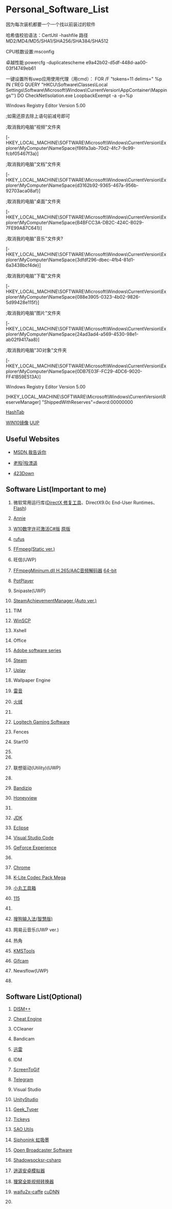 # Personal_Software_List
因为每次装机都要一个一个找以前装过的软件

哈希值校验语法：CertUtil -hashfile 路径 MD2/MD4/MD5/SHA1/SHA256/SHA384/SHA512

CPU核数设置:msconfig

卓越性能:powercfg -duplicatescheme e9a42b02-d5df-448d-aa00-03f14749eb61

一键设置所有uwp应用使用代理（用cmd）：
FOR /F "tokens=11 delims=\" %p IN ('REG QUERY "HKCU\Software\Classes\Local Settings\Software\Microsoft\Windows\CurrentVersion\AppContainer\Mappings"') DO CheckNetIsolation.exe LoopbackExempt -a -p=%p 

Windows Registry Editor Version 5.00

;如需还原去除上语句前减号即可

;取消我的电脑"视频"文件夹

[-HKEY_LOCAL_MACHINE\SOFTWARE\Microsoft\Windows\CurrentVersion\Explorer\MyComputer\NameSpace\{f86fa3ab-70d2-4fc7-9c99-fcbf05467f3a}]

;取消我的电脑"文档"文件夹

[-HKEY_LOCAL_MACHINE\SOFTWARE\Microsoft\Windows\CurrentVersion\Explorer\MyComputer\NameSpace\{d3162b92-9365-467a-956b-92703aca08af}]

;取消我的电脑"桌面"文件夹

[-HKEY_LOCAL_MACHINE\SOFTWARE\Microsoft\Windows\CurrentVersion\Explorer\MyComputer\NameSpace\{B4BFCC3A-DB2C-424C-B029-7FE99A87C641}]

;取消我的电脑"音乐"文件夹?

[-HKEY_LOCAL_MACHINE\SOFTWARE\Microsoft\Windows\CurrentVersion\Explorer\MyComputer\NameSpace\{3dfdf296-dbec-4fb4-81d1-6a3438bcf4de}]

;取消我的电脑"下载"文件夹

[-HKEY_LOCAL_MACHINE\SOFTWARE\Microsoft\Windows\CurrentVersion\Explorer\MyComputer\NameSpace\{088e3905-0323-4b02-9826-5d99428e115f}]

;取消我的电脑"图片"文件夹

[-HKEY_LOCAL_MACHINE\SOFTWARE\Microsoft\Windows\CurrentVersion\Explorer\MyComputer\NameSpace\{24ad3ad4-a569-4530-98e1-ab02f9417aa8}]

;取消我的电脑"3D对象"文件夹

[-HKEY_LOCAL_MACHINE\SOFTWARE\Microsoft\Windows\CurrentVersion\Explorer\MyComputer\NameSpace\{0DB7E03F-FC29-4DC6-9020-FF41B59E513A}]

Windows Registry Editor Version 5.00

[HKEY_LOCAL_MACHINE\SOFTWARE\Microsoft\Windows\CurrentVersion\ReserveManager]
"ShippedWithReserves"=dword:00000000

[HashTab](http://implbits.com/products/hashtab/)

[WIN10镜像](https://pan.baidu.com/s/1yYw960AgkCjrnbTWOs7jbg) [UUP](https://uup.rg-adguard.net/index.php)

## Useful Websites
* [MSDN,我告诉你](https://msdn.itellyou.cn/)

* [老殁|殁漂遥](https://www.laomoit.com/)

* [423Down](https://www.423down.com/)

## Software List(Important to me)
1. 微软常用运行库([DirectX 修复工具](https://blog.csdn.net/vbcom/article/details/6962388)、DirectX9.0c End-User Runtimes、[Flash](https://www.flash.cn/))

2. [Annie](https://github.com/iawia002/annie/releases)

3. [W10数字许可激活C#版](https://www.52pojie.cn/thread-742884-1-1.html) [原版](https://www.nsaneforums.com/topic/315047-w10-digital-license-generation-v31-c-version-of-hwid-fork/)

4. [rufus](https://github.com/pbatard/rufus/releases)

5. [FFmpeg(Static ver.)](https://ffmpeg.zeranoe.com/builds/)

6. 旺信(UWP)

7. [FFmpegMininum.dll H.265/AAC音频解码器](http://get.daum.net/PotPlayer/v4/Module/FFmpeg/FFmpegMininum.dll)
[64-bit](http://get.daum.net/PotPlayer64/v4/Module/FFmpeg/FFmpegMininum64.dll)

8. [PotPlayer](http://t1.daumcdn.net/potplayer/beta/PotPlayerSetup.exe)

9. Snipaste(UWP)

10. [SteamAchievementManager (Auto ver.)](https://github.com/gotkrypto76/SteamAchievementManager)

11. TIM

12. [WinSCP](https://winscp.net/eng/download.php)

13. Xshell

14. Office

15. [Adobe software series](https://weibo.com/vposy)

16. [Steam](https://store.steampowered.com/about/)

17. [Uplay](http://uplay.ubi.com/index.html)

18. Wallpaper Engine

19. [雷音](http://cn.razerzone.com/gaming-software/surround)

20. [火绒](https://www.huorong.cn/prod.html)

21. 

22. [Logitech Gaming Software](https://support.logitech.com.cn/zh_cn/downloads)

23. Fences

24. Start10

25. 

26. 

27. 联想驱动(Utility)(UWP)

28. 

29. [Bandizip](http://www.bandisoft.com/bandizip/)

30. [Honeyview](http://www.bandisoft.com/honeyview/)

31. 

32. [JDK](https://www.oracle.com/technetwork/java/javase/downloads/index.html)

33. [Eclipse](https://www.eclipse.org/downloads/)

34. [Visual Studio Code](https://code.visualstudio.com/)

35. [GeForce Experience](https://www.nvidia.com/zh-cn/geforce/geforce-experience/)

36. 

37. [Chrome](https://www.google.com/chrome/browser/thankyou.html?standalone=1&platform=win&installdataindex=defaultbrowser)

38. [K-Lite Codec Pack Mega](http://www.codecguide.com/download_kl.htm)

39. [小丸工具箱](https://maruko.appinn.me/)

40. [115](http://115.com/)

41. 

42. [搜狗输入法(智慧版)](https://pinyin.sogou.com/)

43. 网易云音乐(UWP ver.)

44. 热角

45. [KMSTools](https://www.solidfiles.com/folder/bd7165a0d4/)

46. [Gifcam](http://blog.bahraniapps.com/gifcam/#download)

47. Newsflow(UWP)

48. 

## Software List(Optional)
1. [DISM++](http://www.chuyu.me/zh-Hans/index.html)

2. [Cheat Engine](https://cheatengine.org/)

3. CCleaner

4. Bandicam

5. [迅雷](http://x.xunlei.com/)

6. IDM

7. [ScreenToGif](https://github.com/NickeManarin/ScreenToGif/releases)

8. [Telegram](https://telegram.org/apps)

9. Visual Studio

10. [UnityStudio](https://github.com/Perfare/AssetStudio/releases)

11. [Geek_Typer](http://geektyper.com/)

12. [Tickeys](http://www.yingdev.com/projects/tickeys)

13. [SAO Utils](http://www.gpbeta.com/post/develop/sao-utils/)

14. [Siphonink 虹吸墨](http://nullice.com/Gasoft/Siphonink/)

15. [Open Broadcaster Software](https://obsproject.com/download)

16. [Shadowsocksr-csharp](https://github.com/shadowsocksrr/shadowsocksr-csharp/releases)

17. [逍遥安卓模拟器](https://www.memuplay.com/)

18. [狸窝全能视频转换器](http://www.leawo.cn/)

19. [waifu2x-caffe](https://github.com/lltcggie/waifu2x-caffe) [cuDNN](https://developer.nvidia.com/rdp/cudnn-download)

20.


